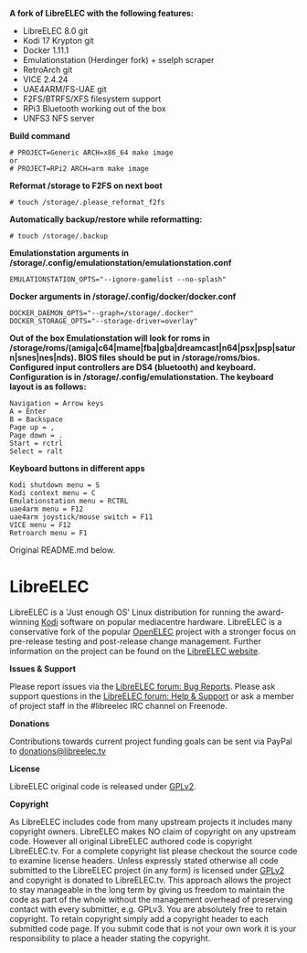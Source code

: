 **A fork of LibreELEC with the following features:**
* LibreELEC 8.0 git
* Kodi 17 Krypton git
* Docker 1.11.1
* Emulationstation (Herdinger fork) + sselph scraper
* RetroArch git
* VICE 2.4.24
* UAE4ARM/FS-UAE git
* F2FS/BTRFS/XFS filesystem support
* RPi3 Bluetooth working out of the box
* UNFS3 NFS server

**Build command**
```
# PROJECT=Generic ARCH=x86_64 make image
or
# PROJECT=RPi2 ARCH=arm make image
```

**Reformat /storage to F2FS on next boot**
```
# touch /storage/.please_reformat_f2fs
```

**Automatically backup/restore while reformatting:**
```
# touch /storage/.backup
```

**Emulationstation arguments in /storage/.config/emulationstation/emulationstation.conf**
```
EMULATIONSTATION_OPTS="--ignore-gamelist --no-splash"
```

**Docker arguments in /storage/.config/docker/docker.conf**
```
DOCKER_DAEMON_OPTS="--graph=/storage/.docker"
DOCKER_STORAGE_OPTS="--storage-driver=overlay"
```

**Out of the box Emulationstation will look for roms in /storage/roms/(amiga|c64|mame|fba|gba|dreamcast|n64|psx|psp|saturn|snes|nes|nds). BIOS files should be put in /storage/roms/bios. Configured input controllers are DS4 (bluetooth) and keyboard. Configuration is in /storage/.config/emulationstation. The keyboard layout is as follows:**

```
Navigation = Arrow keys
A = Enter
B = Backspace
Page up = ,
Page down = .
Start = rctrl
Select = ralt
```

**Keyboard buttons in different apps**
```
Kodi shutdown menu = S
Kodi context menu = C
Emulationstation menu = RCTRL
uae4arm menu = F12
uae4arm joystick/mouse switch = F11
VICE menu = F12
Retroarch menu = F1
```

Original README.md below.

# LibreELEC

LibreELEC is a 'Just enough OS' Linux distribution for running the award-winning [Kodi](http://kodi.tv) software on popular mediacentre hardware. LibreELEC is a conservative fork of the popular [OpenELEC](http://openelec.tv) project with a stronger focus on pre-release testing and post-release change management. Further information on the project can be found on the [LibreELEC website](https://libreelec.tv).

**Issues & Support**

Please report issues via the [LibreELEC forum: Bug Reports](http://forum.libreelec.tv/forum-35.html). Please ask support questions in the [LibreELEC forum: Help & Support](http://forum.libreelec.tv/forum-3.html) or ask a member of project staff in the #libreelec IRC channel on Freenode.

**Donations**

Contributions towards current project funding goals can be sent via PayPal to donations@libreelec.tv

**License**

LibreELEC original code is released under [GPLv2](http://www.gnu.org/licenses/gpl-2.0.html).

**Copyright**

As LibreELEC includes code from many upstream projects it includes many copyright owners. LibreELEC makes NO claim of copyright on any upstream code. However all original LibreELEC authored code is copyright LibreELEC.tv. For a complete copyright list please checkout the source code to examine license headers. Unless expressly stated otherwise all code submitted to the LibreELEC project (in any form) is licensed under [GPLv2](http://www.gnu.org/licenses/gpl-2.0.html) and copyright is donated to LibreELEC.tv. This approach allows the project to stay manageable in the long term by giving us freedom to maintain the code as part of the whole without the management overhead of preserving contact with every submitter, e.g. GPLv3. You are absolutely free to retain copyright. To retain copyright simply add a copyright header to each submitted code page. If you submit code that is not your own work it is your responsibility to place a header stating the copyright.
